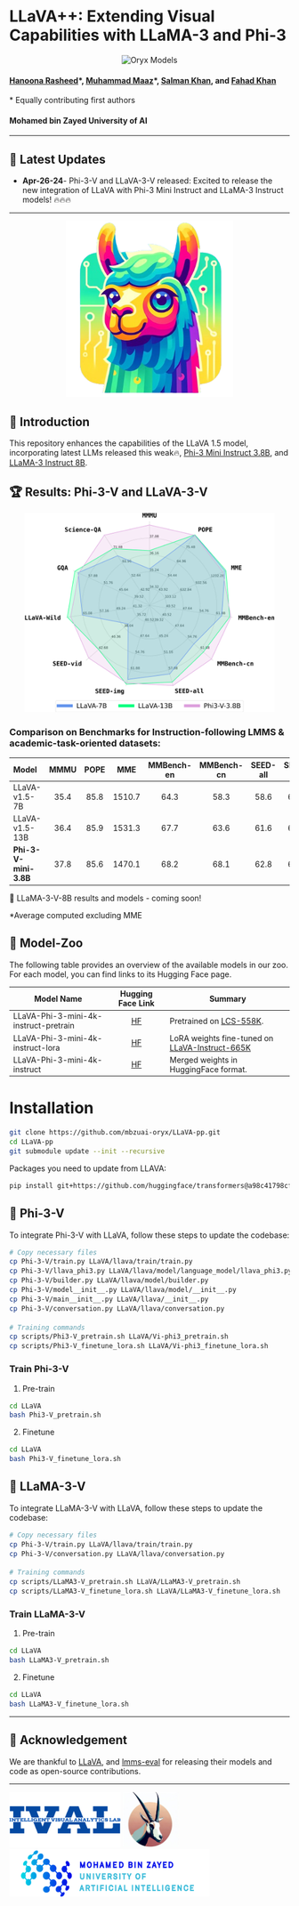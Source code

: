 # LLaVA++: Extending Visual Capabilities with LLaMA-3 and Phi-3
<p align="center">
    <img src="https://i.imgur.com/waxVImv.png" alt="Oryx Models">
</p>

#### [Hanoona Rasheed](https://www.hanoonarasheed.com/)\*, [Muhammad Maaz](https://www.muhammadmaaz.com)\*, [Salman Khan](https://salman-h-khan.github.io/), and [Fahad Khan](https://sites.google.com/view/fahadkhans/home)
\* Equally contributing first authors

#### **Mohamed bin Zayed University of AI**

---

## 📢 Latest Updates
- **Apr-26-24**- Phi-3-V and LLaVA-3-V released: Excited to release the new integration of LLaVA with Phi-3 Mini Instruct and LLaMA-3 Instruct models! 🔥🔥🔥

---
<p align="center">
  <img src="images/logos/face.png" width="300">
</p>

## 💬 Introduction
This repository enhances the capabilities of the LLaVA 1.5 model, incorporating latest LLMs released this weak🔥, [Phi-3 Mini Instruct 3.8B](https://huggingface.co/microsoft/Phi-3-mini-4k-instruct), and [LLaMA-3 Instruct 8B](https://huggingface.co/meta-llama/Meta-Llama-3-8B).


## 🏆 Results: Phi-3-V and LLaVA-3-V
<p align="center">
  <img src="images/lava++_radar_plot.png" width="450">
</p>

### Comparison on Benchmarks for Instruction-following LMMS & academic-task-oriented datasets:

| Model                 | MMMU | POPE |  MME   | MMBench-en | MMBench-cn | SEED-all | SEED-img | SEED-vid | LLaVA-Wild | GQA  | Science-QA | Average  |
|:----------------------|:----:|:----:|:------:|:----------:|:----------:|:--------:|:--------:|:--------:|:----------:|:----:|:----------:|:--------:|
| LLaVA-v1.5-7B         | 35.4 | 85.8 | 1510.7 |    64.3    |    58.3    |   58.6   |   66.1   |   37.3   |    65.4    | 62.0 |    66.8    |   58.9   |
| LLaVA-v1.5-13B        | 36.4 | 85.9 | 1531.3 |    67.7    |    63.6    |   61.6   |   68.2   |   42.7   |    72.5    | 63.3 |    71.6    |   62.3   |
| **Phi-3-V-mini-3.8B** | 37.8 | 85.6 | 1470.1 |    68.2    |    68.1    |   62.8   |   67.7   |   44.5   |    70.9    | 61.7 |    80.7    | **63.2** |

🌟 LLaMA-3-V-8B results and models - coming soon!

*Average computed excluding MME

## 🤖 Model-Zoo

The following table provides an overview of the available models in our zoo. For each model, you can find links to its Hugging Face page. 

|                            Model Name |                             Hugging Face Link                              |                                                                                                           Summary |
|--------------------------------------|:--------------------------------------------------------------------------:|------------------------------------------------------------------------------------------------------------------|
| LLaVA-Phi-3-mini-4k-instruct-pretrain | [HF](https://huggingface.co/MBZUAI/LLaVA-Phi-3-mini-4k-instruct-pretrain)  |                              Pretrained on [LCS-558K](https://huggingface.co/datasets/liuhaotian/LLaVA-Pretrain). |
|     LLaVA-Phi-3-mini-4k-instruct-lora |   [HF](https://huggingface.co/MBZUAI/LLaVA-Phi-3-mini-4k-instruct-lora)    |  LoRA weights fine-tuned on [LLaVA-Instruct-665K](https://huggingface.co/datasets/liuhaotian/LLaVA-Instruct-150K) 
|          LLaVA-Phi-3-mini-4k-instruct |      [HF](https://huggingface.co/MBZUAI/LLaVA-Phi-3-mini-4k-instruct)      |                                                                             Merged weights in HuggingFace format. |

# Installation

```bash
git clone https://github.com/mbzuai-oryx/LLaVA-pp.git
cd LLaVA-pp
git submodule update --init --recursive
```
Packages you need to update from LLAVA:
```bash
pip install git+https://github.com/huggingface/transformers@a98c41798cf6ed99e1ff17e3792d6e06a2ff2ff3
```

## 🚀 Phi-3-V
To integrate Phi-3-V with LLaVA, follow these steps to update the codebase:

```bash
# Copy necessary files
cp Phi-3-V/train.py LLaVA/llava/train/train.py
cp Phi-3-V/llava_phi3.py LLaVA/llava/model/language_model/llava_phi3.py
cp Phi-3-V/builder.py LLaVA/llava/model/builder.py
cp Phi-3-V/model__init__.py LLaVA/llava/model/__init__.py
cp Phi-3-V/main__init__.py LLaVA/llava/__init__.py
cp Phi-3-V/conversation.py LLaVA/llava/conversation.py

# Training commands
cp scripts/Phi3-V_pretrain.sh LLaVA/Vi-phi3_pretrain.sh
cp scripts/Phi3-V_finetune_lora.sh LLaVA/Vi-phi3_finetune_lora.sh
```

### Train Phi-3-V
1. Pre-train
```bash
cd LLaVA
bash Phi3-V_pretrain.sh
```
2. Finetune
```bash
cd LLaVA
bash Phi3-V_finetune_lora.sh
```

## 🚀 LLaMA-3-V
To integrate LLaMA-3-V with LLaVA, follow these steps to update the codebase:

```bash
# Copy necessary files
cp Phi-3-V/train.py LLaVA/llava/train/train.py
cp Phi-3-V/conversation.py LLaVA/llava/conversation.py

# Training commands
cp scripts/LLaMA3-V_pretrain.sh LLaVA/LLaMA3-V_pretrain.sh
cp scripts/LLaMA3-V_finetune_lora.sh LLaVA/LLaMA3-V_finetune_lora.sh
```

### Train LLaMA-3-V
1. Pre-train
```bash
cd LLaVA
bash LLaMA3-V_pretrain.sh
```
2. Finetune
```bash
cd LLaVA
bash LLaMA3-V_finetune_lora.sh
```

---
## 🙏 Acknowledgement
We are thankful to [LLaVA](https://github.com/haotian-liu/LLaVA.git), and [lmms-eval](https://github.com/EvolvingLMMs-Lab/lmms-eval.git) for releasing their models and code as open-source contributions.

---
[<img src="images/logos/IVAL_logo.png" width="200" height="100">](https://www.ival-mbzuai.com)
[<img src="images/logos/Oryx_logo.png" width="100" height="100">](https://github.com/mbzuai-oryx)
[<img src="images/logos/MBZUAI_logo.png" width="360" height="85">](https://mbzuai.ac.ae)
